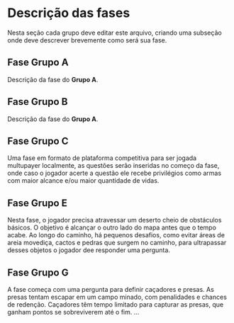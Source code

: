 # Descrição das fases

Nesta seção cada grupo deve editar este arquivo, criando uma subseção onde deve descrever brevemente como será sua fase.

## Fase Grupo A

Descrição da fase do **Grupo A**. 

## Fase Grupo B

Descrição da fase do **Grupo A**. 

## Fase Grupo C

Uma fase em formato de plataforma competitiva para ser jogada multupayer localmente, as questões serão inseridas no começo da fase, onde caso o jogador acerte a questão ele recebe privilégios como armas com maior alcance e/ou maior quantidade de vidas. 

## Fase Grupo E 

Nesta fase, o jogador precisa atravessar um deserto cheio de obstáculos básicos. O objetivo é alcançar o outro lado do mapa antes que o tempo acabe. Ao longo do caminho, há pequenos desafios, como evitar áreas de areia movediça, cactos e pedras que surgem no caminho, para ultrapassar desses objetos o jogador dee responder uma pergunta.

## Fase Grupo G

A fase começa com uma pergunta para definir caçadores e presas. As presas tentam escapar em um campo minado, com penalidades e chances de redenção. Caçadores têm tempo limitado para capturar as presas, que ganham pontos se sobreviverem até o fim.
...

